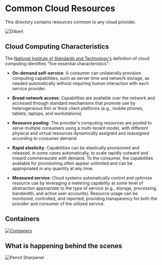 # Common Cloud Resources

This directory contains resources common to any cloud provider.

![Dilbert](https://pbs.twimg.com/media/ED0_GsqU0AAw0Z1?format=jpg)

## Cloud Computing Characteristics

The [National Institute of Standards and Technology's](https://www.nist.gov/) definition of cloud computing identifies "five essential characteristics":

* __On-demand self-service__: A consumer can unilaterally provision computing capabilities, such as server time and network storage, as needed automatically without requiring human interaction with each service provider.

* __Broad network access__: Capabilities are available over the network and accessed through standard mechanisms that promote use by heterogeneous thin or thick client platforms (e.g., mobile phones, tablets, laptops, and workstations).

* __Resource pooling__: The provider's computing resources are pooled to serve multiple consumers using a multi-tenant model, with different physical and virtual resources dynamically assigned and reassigned according to consumer demand. 

* __Rapid elasticity__: Capabilities can be elastically provisioned and released, in some cases automatically, to scale rapidly outward and inward commensurate with demand. To the consumer, the capabilities available for provisioning often appear unlimited and can be appropriated in any quantity at any time.

* __Measured service__: Cloud systems automatically control and optimize resource use by leveraging a metering capability at some level of abstraction appropriate to the type of service (e.g., storage, processing, bandwidth, and active user accounts). Resource usage can be monitored, controlled, and reported, providing transparency for both the provider and consumer of the utilized service.

## Containers

[![Containers](https://imgs.xkcd.com/comics/containers.png)](https://xkcd.com/1988/)

## What is happening behind the scenes

![Pencil Sharpener](https://i.imgur.com/3Yiw2JH.gif)
